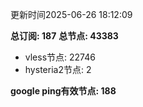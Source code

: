 更新时间2025-06-26 18:12:09

**总订阅: 187**
**总节点: 43383**
- vless节点: 22746
- hysteria2节点: 2

**google ping有效节点: 188**
